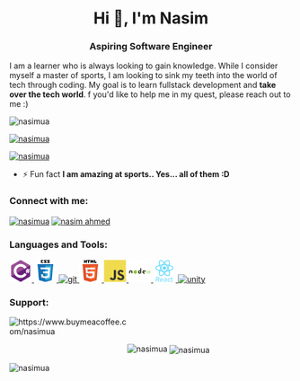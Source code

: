 <h1 align="center">Hi 👋, I'm Nasim</h1>
<h3 align="center">Aspiring Software Engineer</h3>

<p> I am a learner who is always looking to gain knowledge. While I consider myself a master of sports, I am looking to sink my teeth into the world of tech through coding. My goal is to learn fullstack development and <strong>take over the tech world</strong>. f you'd like to help me in my quest, please reach out to me :) </p>

<p align="left"> <img src="https://komarev.com/ghpvc/?username=nasimua&label=Profile%20views&color=0e75b6&style=flat" alt="nasimua" /> </p>

<p align="left"> <a href="https://github.com/ryo-ma/github-profile-trophy"><img src="https://github-profile-trophy.vercel.app/?username=nasimua" alt="nasimua" /></a> </p>

<p align="left"> <a href="https://twitter.com/nasimua" target="blank"><img src="https://img.shields.io/twitter/follow/nasimua?logo=twitter&style=for-the-badge" alt="nasimua" /></a> </p>

- ⚡ Fun fact **I am amazing at sports.. Yes... all of them :D**

<h3 align="left">Connect with me:</h3>
<p align="left">
<a href="https://twitter.com/nasimua" target="blank"><img align="center" src="https://raw.githubusercontent.com/rahuldkjain/github-profile-readme-generator/master/src/images/icons/Social/twitter.svg" alt="nasimua" height="30" width="40" /></a>
<a href="https://linkedin.com/in/nasim ahmed" target="blank"><img align="center" src="https://raw.githubusercontent.com/rahuldkjain/github-profile-readme-generator/master/src/images/icons/Social/linked-in-alt.svg" alt="nasim ahmed" height="30" width="40" /></a>
</p>

<h3 align="left">Languages and Tools:</h3>
<p align="left"> <a href="https://www.w3schools.com/cs/" target="_blank" rel="noreferrer"> <img src="https://raw.githubusercontent.com/devicons/devicon/master/icons/csharp/csharp-original.svg" alt="csharp" width="40" height="40"/> </a> <a href="https://www.w3schools.com/css/" target="_blank" rel="noreferrer"> <img src="https://raw.githubusercontent.com/devicons/devicon/master/icons/css3/css3-original-wordmark.svg" alt="css3" width="40" height="40"/> </a> <a href="https://git-scm.com/" target="_blank" rel="noreferrer"> <img src="https://www.vectorlogo.zone/logos/git-scm/git-scm-icon.svg" alt="git" width="40" height="40"/> </a> <a href="https://www.w3.org/html/" target="_blank" rel="noreferrer"> <img src="https://raw.githubusercontent.com/devicons/devicon/master/icons/html5/html5-original-wordmark.svg" alt="html5" width="40" height="40"/> </a> <a href="https://developer.mozilla.org/en-US/docs/Web/JavaScript" target="_blank" rel="noreferrer"> <img src="https://raw.githubusercontent.com/devicons/devicon/master/icons/javascript/javascript-original.svg" alt="javascript" width="40" height="40"/> </a> <a href="https://nodejs.org" target="_blank" rel="noreferrer"> <img src="https://raw.githubusercontent.com/devicons/devicon/master/icons/nodejs/nodejs-original-wordmark.svg" alt="nodejs" width="40" height="40"/> </a> <a href="https://reactjs.org/" target="_blank" rel="noreferrer"> <img src="https://raw.githubusercontent.com/devicons/devicon/master/icons/react/react-original-wordmark.svg" alt="react" width="40" height="40"/> </a> <a href="https://unity.com/" target="_blank" rel="noreferrer"> <img src="https://www.vectorlogo.zone/logos/unity3d/unity3d-icon.svg" alt="unity" width="40" height="40"/> </a> </p>

<h3 align="left">Support:</h3>
<p><a href="https://www.buymeacoffee.com/https://www.buymeacoffee.com/nasimua"> <img align="left" src="https://cdn.buymeacoffee.com/buttons/v2/default-yellow.png" height="50" width="210" alt="https://www.buymeacoffee.com/nasimua" /></a></p><br><br>

<p><img align="left" src="https://github-readme-stats.vercel.app/api/top-langs?username=nasimua&show_icons=true&locale=en&layout=compact" alt="nasimua" /></p>

<p>&nbsp;<img align="center" src="https://github-readme-stats.vercel.app/api?username=nasimua&show_icons=true&locale=en" alt="nasimua" /></p>

<p><img align="center" src="https://github-readme-streak-stats.herokuapp.com/?user=nasimua&" alt="nasimua" /></p>

